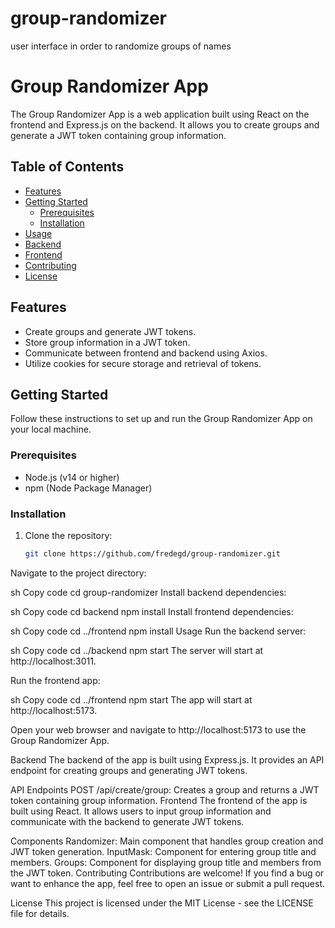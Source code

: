# group-randomizer
user interface in order to randomize groups of names



# Group Randomizer App

The Group Randomizer App is a web application built using React on the frontend and Express.js on the backend. It allows you to create groups and generate a JWT token containing group information.

## Table of Contents

- [Features](#features)
- [Getting Started](#getting-started)
  - [Prerequisites](#prerequisites)
  - [Installation](#installation)
- [Usage](#usage)
- [Backend](#backend)
- [Frontend](#frontend)
- [Contributing](#contributing)
- [License](#license)

## Features

- Create groups and generate JWT tokens.
- Store group information in a JWT token.
- Communicate between frontend and backend using Axios.
- Utilize cookies for secure storage and retrieval of tokens.

## Getting Started

Follow these instructions to set up and run the Group Randomizer App on your local machine.

### Prerequisites

- Node.js (v14 or higher)
- npm (Node Package Manager)

### Installation

1. Clone the repository:

   ```sh
   git clone https://github.com/fredegd/group-randomizer.git
Navigate to the project directory:

sh
Copy code
cd group-randomizer
Install backend dependencies:

sh
Copy code
cd backend
npm install
Install frontend dependencies:

sh
Copy code
cd ../frontend
npm install
Usage
Run the backend server:

sh
Copy code
cd ../backend
npm start
The server will start at http://localhost:3011.

Run the frontend app:

sh
Copy code
cd ../frontend
npm start
The app will start at http://localhost:5173.

Open your web browser and navigate to http://localhost:5173 to use the Group Randomizer App.

Backend
The backend of the app is built using Express.js. It provides an API endpoint for creating groups and generating JWT tokens.

API Endpoints
POST /api/create/group: Creates a group and returns a JWT token containing group information.
Frontend
The frontend of the app is built using React. It allows users to input group information and communicate with the backend to generate JWT tokens.

Components
Randomizer: Main component that handles group creation and JWT token generation.
InputMask: Component for entering group title and members.
Groups: Component for displaying group title and members from the JWT token.
Contributing
Contributions are welcome! If you find a bug or want to enhance the app, feel free to open an issue or submit a pull request.

License
This project is licensed under the MIT License - see the LICENSE file for details.